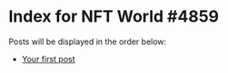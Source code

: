 # Index for NFT World #4859
Posts will be displayed in the order below:

- [Your first post](./001-first.md)


